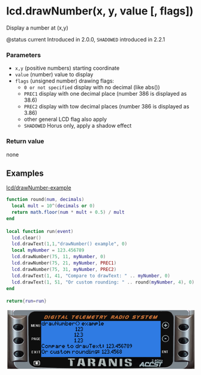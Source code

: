 # lcd.drawNumber\(x, y, value \[, flags\]\)

Display a number at \(x,y\)

@status current Introduced in 2.0.0, `SHADOWED` introduced in 2.2.1

### Parameters

* `x,y` \(positive numbers\) starting coordinate
* `value` \(number\) value to display
* `flags` \(unsigned number\) drawing flags:
  * `0 or not specified` display with no decimal \(like abs\(\)\)
  * `PREC1` display with one decimal place \(number 386 is displayed as 38.6\)
  * `PREC2` display with tow decimal places \(number 386 is displayed as 3.86\)
  * other general LCD flag also apply
  * `SHADOWED` Horus only, apply a shadow effect

### Return value

none

## Examples

[lcd/drawNumber-example](https://raw.githubusercontent.com/opentx/lua-reference-guide/opentx_2.2/lcd/drawNumber-example.lua)

```lua
function round(num, decimals)
  local mult = 10^(decimals or 0)
  return math.floor(num * mult + 0.5) / mult
end

local function run(event)
  lcd.clear()
  lcd.drawText(1,1,"drawNumber() example", 0)
  local myNumber = 123.456789
  lcd.drawNumber(75, 11, myNumber, 0)
  lcd.drawNumber(75, 21, myNumber, PREC1)
  lcd.drawNumber(75, 31, myNumber, PREC2)
  lcd.drawText(1, 41, "Compare to drawText: " .. myNumber, 0)
  lcd.drawText(1, 51, "Or custom rounding: " .. round(myNumber, 4), 0)
end

return{run=run}
```

![](../../.gitbook/assets/drawNumber-example%20%281%29%20%281%29.png)

